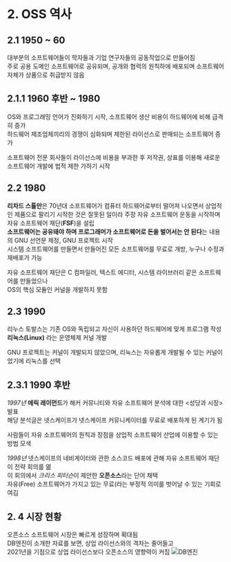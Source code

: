 # 2. OSS 역사


## 2.1 1950 ~ 60
대부분의 소프트웨어들이 학자들과 기업 연구자들의 공동작업으로 만들어짐 <br>
주로 공용 도메인 소프트웨어로 공유되며, 공개와 협력의 원칙하에 배포되며 소프트웨어 자체가 상품으로 취급받지 않음

## 2.1.1 1960 후반 ~ 1980
OS와 프로그래밍 언어가 진화하기 시작, 소프트웨어 생산 비용이 하드웨어에 비해 급격히 증가 <br>
하드웨어 제조업체끼리의 경쟁이 심화되며 제한된 라이선스로 판매되는 소프트웨어 증가

소프트웨어 전문 회사들이 라이선스에 비용을 부과한 후 저작권, 상표를 이용해 새로운 소프트웨어 개발에 법적 제한 가하기 시작

## 2.2 1980
**리차드 스톨만**은 70년대 소프트웨어가 컴퓨터 하드웨어로부터 떨어져 나오면서 상업적인 제품으로 팔리기 시작한 것은 잘못된 일이라 주장
자유 소프트웨어 운동을 시작하며 자유 소프트웨어 재단(**FSF**)을 설립 <br>
**소프트웨어는 공유돼야 하며 프로그래머가 소프트웨어로 돈을 벌어서는 안 된다**는 내용의 GNU 선언문 제정, GNU 프로젝트 시작 <br>
시스템 소프트웨어를 만들면서 만들어진 모든 소프트웨어를 무료로 개방, 누구나 수정과 재배포가 가능

자유 소프트웨어 재단은 C 컴파일러, 텍스트 에디터, 시스템 라이브러리 같은 소프트웨어를 만들었으나  <br>
OS의 핵심 모듈인 커널을 개발하지 못함

## 2.3 1990
리누스 토발스는 기존 OS와 독립되고 자신이 사용하던 하드웨어에 맞게 프로그램 작성 <br>
**리눅스(Linux)** 라는 운영체제 커널 개발

GNU 프로젝트는 커널이 개발되지 않았으며, 리눅스는 자유롭게 개발될 수 있는 커널이었기에 리눅스를 선택

## 2.3.1 1990 후반
*1997년* **에릭 레이먼드**가 해커 커뮤니티와 자유 소프트웨어 분석에 대한 <성당과 시장> 발표 <br>
해당 분석글은 넷스케이프가 넷스케이프 커뮤니케이터를 무료로 배포하게 된 계기가 됨

사람들이 자유 소프트웨어의 원칙과 장점을 상업적 소프트웨어 산업에 이용할 수 있는 방법 모색

*1998년* 넷스케이프의 네비게이터와 관한 소스코드 배포에 관해 자유 소프트웨어 재단이 전략 회의를 엶 <br>
이 회의에서 *크리스 피터슨*이 제안한 **오픈소스**라는 단어 채택 <br>
자유(Free) 소프트웨어가 가지고 있는 무료(라는 부정적 의미를 벗어날 수 있는 기회로 여김

## 2. 4 시장 현황 
오픈소스 소프트웨어 시장은 빠르게 성장하며 확대됨 <br>
DB엔진이 소개한 자료를 보면, 상업 라이선스와의 격차는 줄어들고  <br>
2021년을 기점으로 상업 라이선스보다 오픈소스의 영향력이 커짐
![DB엔진](https://cdn.comworld.co.kr/news/photo/202201/50514_41553_2456.png "DB엔진")
